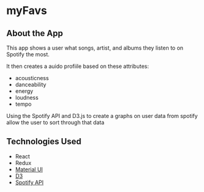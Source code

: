 # myFavs

## About the App
This app shows a user what songs, artist, and albums they listen to on Spotify the most. 

It then creates a auido profiile based on these attributes:
- acousticness
- danceability
- energy
- loudness
- tempo

Using the Spotify API and D3.js to create a graphs on user data from spotify allow the user to sort through that data
## Technologies Used
- React
- Redux
- [Material UI](https://mui.com/)
- [D3](https://d3js.org/)
- [Spotify API](https://developer.spotify.com/documentation/web-api/)